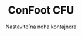 ---
title: "ConFoot CFU"
subtitle: "Nastaviteľná noha kontajnera"
mainImage: "/images/products/confoot-leg-cfu-main.jpg"
gallery:
  - "/images/products/confoot-leg-cfu-1.jpg"
  - "/images/products/confoot-leg-cfu-2.jpg"
  - "/images/products/confoot-leg-cfu-3.jpg"
shortDescription: "ConFoot CFU je nastaviteľná noha kontajnera, ktorá umožňuje nastaviť výšku kontajnera od úrovne zeme až do 1,5 metra, bez potreby ďalšieho vybavenia pre manipuláciu s kontajnermi."
technicalDescription: "ConFoot CFU je vyrobená z vysoko kvalitnej ocele a disponuje naším patentovaným zámkovacím mechanizmom pre bezpečné pripevnenie k rohovým kotviacim prvkom kontajnera. Umožňuje flexibilné využitie kontajnerov v rôznych prostrediach a na rôzne účely."
videoID: "HDhFIRA-oZU"
specifications:
  - name: "Hmotnosť"
    value: "46 kg po zostavení (hmotnosť jednotlivých častí menej ako 25 kg)"
  - name: "Nosnosť"
    value: "20 ton"
  - name: "Rozsah nastavenia"
    value: "0–1 500 mm"
  - name: "Materiál"
    value: "Oceľ vysokej kvality"
price: "6.300 EUR"
priceVAT: "7.623 EUR"
pricingNotes: "Objemové zľavy k dispozícii. Kontaktujte nás pre individuálne cenové ponuky."
buyLink: "/contact"
howToUse: |
  1. Umiestnite CFU pod roh kontajnera
  2. Zapojte zámkovací mechanizmus
  3. Nastavte výšku podľa potreby (od úrovne zeme až nad jeden meter)
  4. Skontrolujte bezpečné pripevnenie
  5. Opakujte pre všetky potrebné rohy
benefits:
  - title: "Nie je potrebné ďalšie vybavenie"
    description: "Kompletná manipulácia s kontajnermi iba s CFU nohami, čím sa eliminuje potreba ťažkej techniky."
  - title: "Nastaviteľná výška"
    description: "Jednoduché nastavenie výšky kontajnera od úrovne zeme až nad jeden meter (0–1 500 mm)."
  - title: "Zvládnuteľná hmotnosť"
    description: "Skladá sa z niekoľkých častí s hmotnosťou jednotlivých častí menej ako 25 kg, čo uľahčuje manipuláciu."
  - title: "Univerzálne použitie"
    description: "Vhodné pre rôzne odvetvia, vrátane prepravných spoločností, ozbrojených síl, výrobných závodov, maloobchodných reťazcov, prístavov a humanitárnej pomoci."
  - title: "Flexibilné využitie"
    description: "Umožňuje flexibilné využitie kontajnerov v rôznych prostrediach a na rôzne účely."
  - title: "Zefektívnený pracovný postup"
    description: "Zjednodušuje procesy manipulácie s kontajnermi, čím zvyšuje prevádzkovú efektívnosť."
articleContent: |
  ## Čo je ConFoot CFU?

  ConFoot CFU je riešenie nastaviteľnej nohy kontajnera navrhnuté tak, aby poskytovalo maximálnu univerzálnosť a flexibilitu pri manipulácii s kontajnermi. Tento inovatívny systém umožňuje nastavenie výšky kontajnera od úrovne zeme až nad jeden meter (0–1 500 mm), bez potreby ďalšieho vybavenia. Model CFU vyniká svojou schopnosťou pracovať so štandardnými prepravnými kontajnermi v rôznych prostrediach a na rôzne účely, čo z neho robí ideálnu voľbu pre podniky v rôznych odvetviach.

  ## Ako to funguje

  ConFoot CFU sa pripája priamo na rohové kotviace prvky kontajnera, čím poskytuje stabilnú oporu pre nakladanie, vykladanie a dočasné skladovanie. Jeho nastaviteľný dizajn zaisťuje flexibilitu pri umiestňovaní kontajnerov na optimálnu výšku pre vaše špecifické potreby. Systém pozostáva z niekoľkých častí s hmotnosťou jednotlivých častí menej ako 25 kg, čo umožňuje jednoduchú manipuláciu operátorom, pričom celková hmotnosť nohy po zostavení je 46 kg. Jednoduchý mechanizmus pripevnenia umožňuje rýchle nasadenie a odstránenie, čím sa výrazne skracuje čas a zdroje potrebné pre operácie manipulácie s kontajnermi.

  ## Aplikácie ConFoot CFU

  ### Prepravné spoločnosti
  ConFoot CFU vyniká v prepravných operáciách, kde je potrebná nastaviteľná výška a flexibilita. Prepravné spoločnosti môžu použiť nohy CFU na jednoduché nakladanie, vykladanie a umiestňovanie kontajnerov bez potreby ďalšej ťažkej techniky, čím zefektívnia operácie a znížia náklady na zariadenia.

  ### Ozbrojené sily
  Pre ozbrojené sily poskytuje CFU prenosné a univerzálne riešenie pre rýchle nasadenie kontajnerových zariadení v rôznych terénoch a prostrediach. Možnosť nastavenia výšky umožňuje optimálne umiestnenie aj na nerovnom povrchu.

  ### Výrobné závody
  Výrobné závody ťažia z možnosti CFU vytvárať flexibilné výrobné usporiadania s nastaviteľnou výškou kontajnerov. Umožnením presného umiestnenia kontajnerov tam, kde je to potrebné a na správnej výške, systém uľahčuje efektívne výrobné postupy a riadenie zásob.

  ### Maloobchodné reťazce
  Maloobchodné reťazce môžu využiť nohy CFU pre dočasné alebo sezónne skladovacie riešenia, s možnosťou nastavovať výšku kontajnerov tak, aby vyhovovala dokom na nakladanie alebo iným infraštruktúrnym požiadavkám.

  ### Prístavy
  V prístavoch poskytuje CFU flexibilitu pri manipulácii s kontajnermi a dočasnom skladovaní, čím umožňuje efektívne využitie priestoru a zdrojov bez potreby výlučne ťažkej manipulačnej techniky.

  ### Humanitárna pomoc
  Pre operácie humanitárnej pomoci ponúka CFU praktické riešenie pre rýchle nasadenie kontajnerových zariadení v náročných prostrediach, s možnosťou nastavovať výšky tak, aby vyhovovali rôznym terénom a prevádzkovým potrebám.

  ## Výhody ConFoot CFU

  ### Nie je potrebné ďalšie vybavenie
  CFU odstraňuje potrebu ťažkých zdvíhacích zariadení, ako sú žeriavy, vysokozdvižné vozíky alebo iná ťažká technika pri manipulácii s kontajnermi, čím znižuje prevádzkové náklady a závislosť na špecializovanom vybavení.

  ### Možnosť nastavenia výšky
  S rozsahom nastavenia od 0 do 1 500 mm poskytuje CFU bezkonkurenčnú flexibilitu pri umiestňovaní kontajnerov na optimálnu výšku pre rôzne aplikácie a prostredia.

  ### Zvládnuteľná hmotnosť
  Napriek robustnému prevedeniu a nosnosti 20 ton je CFU navrhnutá s ohľadom na jednoduchú manipuláciu operátorov. Jednotlivé komponenty vážia menej ako 25 kg, čo uľahčuje montáž a umiestňovanie.

  ### Univerzálne použitie
  Dizajn CFU ju robí vhodnou pre širokú škálu odvetví a aplikácií, od logistiky a výroby až po obranu a humanitárnu pomoc.

  ### Prevádzková flexibilita
  Umožnením využitia kontajnerov v rôznych prostrediach a na rôzne účely rozširuje CFU možnosti využitia štandardných prepravných kontajnerov nad rámec tradičnej prepravy a skladovania.

  ## Technické špecifikácie

  - **Nosnosť**: 20 ton
  - **Celková hmotnosť**: 46 kg po zostavení
  - **Hmotnosť jednotlivých častí**: menej ako 25 kg
  - **Rozsah nastavenia**: 0–1 500 mm
  - **Materiál**: Oceľ vysokej kvality s odolnou povrchovou úpravou
  - **Kompatibilita**: Štandardné rohové kotviace prvky kontajnera

  ConFoot CFU predstavuje významný pokrok v technológii manipulácie s kontajnermi, pričom ponúka riešenie, ktoré kombinuje nastaviteľnú výšku, univerzálnosť a prevádzkovú jednoduchosť v jednom produkte.
---